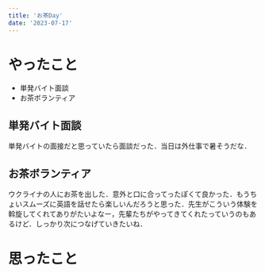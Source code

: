 ```yaml
---
title: 'お茶Day'
date: '2023-07-17'
---
```


# やったこと

- 単発バイト面談
- お茶ボランティア

## 単発バイト面談


単発バイトの面接だと思っていたら面談だった．当日は外仕事で暑そうだな．


## お茶ボランティア


ウクライナの人にお茶を出した．意外と口に合ってったぽくて良かった．もうちょいスムーズに英語を話せたら楽しいんだろうと思った．先生がこういう体験を斡旋してくれてありがたいよなー，先輩たちがやってきてくれたっていうのもあるけど．しっかり次につなげていきたいね．


# 思ったこと

